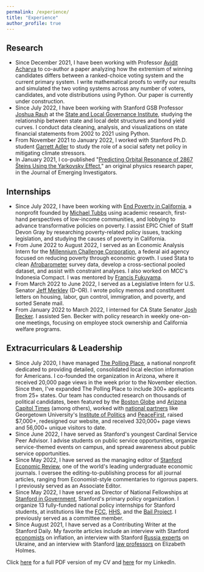 ```yaml
---
permalink: /experience/
title: "Experience"
author_profile: true
---
```


## Research
- Since December 2021, I have been working with Professor [Avidit Acharya](https://www.aviditacharya.com/home) to co-author a paper analyzing how the extremism of winning candidates differs between a ranked-choice voting system and the current primary system. I write mathematical proofs to verify our results and simulated the two voting systems across any number of voters, candidates, and vote distributions using Python. Our paper is currently under construction. 
- Since July 2022, I have been working with Stanford GSB Professor [Joshua Rauh](https://web.stanford.edu/~rauh/index.html) at the [State and Local Governance Institute](https://www.hoover.org/focus-areas/empowering-state-and-local-governance), studying the relationship between state and local debt structures and bond yield curves. I conduct data cleaning, analysis, and visualizations on state financial statements from 2002 to 2021 using Python. 
- From November 2021 to January 2022, I worked with Stanford Ph.D. student [Garrett Adler](https://earth.stanford.edu/events/e-iper-dissertation-defense-garrett-albistegui-adler-social-order-and-social-protection#gs.cpmwy4) to study the role of a social safety net policy in mitigating climate stressors. 
- In January 2021, I co-published "[Predicting Orbital Resonance of 2867 Šteins Using the Yarkovsky Effect](https://www.emerginginvestigators.org/articles/predicting-orbital-resonance-of-2867-steins-using-the-yarkovsky-effect/pdf)," an original physics research paper, in the Journal of Emerging Investigators. 

## Internships
- Since July 2022, I have been working with [End Poverty in California](https://endpovertyinca.org/), a nonprofit founded by [Michael Tubbs](https://en.wikipedia.org/wiki/Michael_Tubbs) using academic research, first-hand perspectives of low-income communities, and lobbying to advance transformative policies on poverty. I assist EPIC Chief of Staff Devon Gray by researching poverty-related policy issues, tracking legislation, and studying the causes of poverty in California.
- From June 2022 to August 2022, I served as an Economic Analysis Intern for the [Millennium Challenge Corporation](https://www.mcc.gov/), a federal aid agency focused on reducing poverty through economic growth. I used Stata to clean [Afrobarometer](https://www.afrobarometer.org/) survey data, develop a cross-sectional pooled dataset, and assist with constraint analyses. I also worked on MCC's Indonesia Compact. I was mentored by [Francis Fukuyama](https://en.wikipedia.org/wiki/Francis_Fukuyama).
- From March 2022 to June 2022, I served as a Legislative Intern for U.S. Senator [Jeff Merkley](https://www.merkley.senate.gov/) (D-OR). I wrote policy memos and constituent letters on housing, labor, gun control, immigration, and poverty, and sorted Senate mail.
- From January 2022 to March 2022, I interned for CA State Senator [Josh Becker](https://sd13.senate.ca.gov/). I assisted Sen. Becker with policy research in weekly one-on-one meetings, focusing on employee stock ownership and California welfare programs.

## Extracurriculars & Leadership
- Since July 2020, I have managed [The Polling Place](https://thepollingplace.org/), a national nonprofit dedicated to providing detailed, consolidated local election information for Americans. I co-founded the organization in Arizona, where it received 20,000 page views in the week prior to the November election. Since then, I've expanded The Polling Place to include 300+ applicants from 25+ states. Our team has conducted research on thousands of political candidates, been featured by the [Boston Globe](https://www.bostonglobe.com/2021/11/03/metro/newton-south-students-work-bring-polling-place-massachusetts/) and [Arizona Capitol Times](https://azcapitoltimes.com/news/2020/10/22/too-young-to-vote-but-not-too-young-to-inform-voters/) (among others), worked with [national partners](https://www.peacefirst.org/home) like Georgetown University's [Institute of Politics](https://politics.georgetown.edu/) and [PeaceFirst](https://www.peacefirst.org/home), raised $7,000+, redesigned our website, and received 320,000+ page views and 56,000+ unique visitors to date.
- Since June 2022, I have served as Stanford's youngest Cardinal Service Peer Advisor. I advise students on public service opportunities, organize service-themed events on campus, and spread awareness about public service opportunities.
- Since May 2022, I have served as the managing editor of [Stanford Economic Review](https://stanfordeconreview.com/), one of the world's leading undergraduate economic journals. I oversee the editing-to-publishing process for all journal articles, ranging from Economist-style commentaries to rigorous papers. I previously served as an Associate Editor.
- Since May 2022, I have served as Director of National Fellowships at [Stanford in Government](https://sig.stanford.edu/), Stanford's primary policy organization. I organize 13 fully-funded national policy internships for Stanford students, at institutions like the [FCC](https://www.fcc.gov/), [HHS](https://www.hhs.gov/), and the [Bail Project](https://bailproject.org/). I previously served as a committee member.
- Since August 2021, I have served as a Contributing Writer at the Stanford Daily. My favorite articles include an interview with Stanford [economists](https://stanforddaily.com/2022/09/04/stanford-economists-pin-runaway-inflation-on-government-expect-more-pain-on-the-horizon/) on inflation, an interview with Stanford [Russia experts](https://stanforddaily.com/2022/02/27/crisis-in-ukraine-your-questions-answered-by-stanford-experts/) on Ukraine, and an interview with Stanford [law professors](https://stanforddaily.com/2021/09/26/elizabeth-holmess-trial-outcome-is-uncertain-law-professors-say/) on Elizabeth Holmes.

Click [here](https://kwahal.github.io/files/Karsen%20Lee%20Wahal%20Resume%20(PDF).pdf) for a full PDF version of my CV and [here](https://www.linkedin.com/in/karsen-wahal/) for my LinkedIn.
